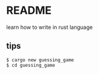 # README

learn how to write in rust language

## tips

```
$ cargo new guessing_game
$ cd guessing_game
```

